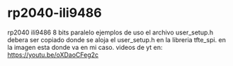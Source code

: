 # rp2040-ili9486
rp2040 ili9486 8 bits paralelo ejemplos de uso el archivo user_setup.h debera ser copiado donde se aloja el user_setup.h en la libreria tfte_spi.
en la imagen esta donde va en mi caso.
videos de yt en: https://youtu.be/oXDaoCFeg2c

